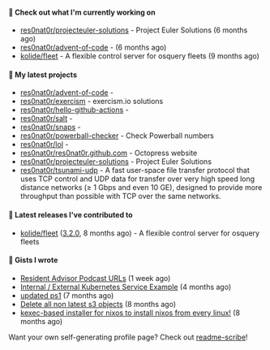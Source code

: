#### 👷 Check out what I'm currently working on

- [res0nat0r/projecteuler-solutions](https://github.com/res0nat0r/projecteuler-solutions) - Project Euler Solutions (6 months ago)
- [res0nat0r/advent-of-code](https://github.com/res0nat0r/advent-of-code) -  (6 months ago)
- [kolide/fleet](https://github.com/kolide/fleet) - A flexible control server for osquery fleets (9 months ago)

#### 🌱 My latest projects

- [res0nat0r/advent-of-code](https://github.com/res0nat0r/advent-of-code) - 
- [res0nat0r/exercism](https://github.com/res0nat0r/exercism) - exercism.io solutions
- [res0nat0r/hello-github-actions](https://github.com/res0nat0r/hello-github-actions) - 
- [res0nat0r/salt](https://github.com/res0nat0r/salt) - 
- [res0nat0r/snaps](https://github.com/res0nat0r/snaps) - 
- [res0nat0r/powerball-checker](https://github.com/res0nat0r/powerball-checker) - Check Powerball numbers
- [res0nat0r/lol](https://github.com/res0nat0r/lol) - 
- [res0nat0r/res0nat0r.github.com](https://github.com/res0nat0r/res0nat0r.github.com) - Octopress website
- [res0nat0r/projecteuler-solutions](https://github.com/res0nat0r/projecteuler-solutions) - Project Euler Solutions
- [res0nat0r/tsunami-udp](https://github.com/res0nat0r/tsunami-udp) -  A fast user-space file transfer protocol that uses TCP control and UDP data for transfer over very high speed long distance networks (≥ 1 Gbps and even 10 GE), designed to provide more throughput than possible with TCP over the same networks.

#### 🔭 Latest releases I've contributed to

- [kolide/fleet](https://github.com/kolide/fleet) ([3.2.0](https://github.com/kolide/fleet/releases/tag/3.2.0), 8 months ago) - A flexible control server for osquery fleets

#### 📓 Gists I wrote

- [Resident Advisor Podcast URLs](https://gist.github.com/0fea0f18791d86d997505eac6f634267) (1 week ago)
- [Internal / External Kubernetes Service Example](https://gist.github.com/fb675bb79fe8f769f7c3762254dac270) (4 months ago)
- [updated ps1](https://gist.github.com/7ddccca0f8fac4e9b1f4e745d3ff9e86) (7 months ago)
- [Delete all non latest s3 objects](https://gist.github.com/74ce7e78cd5994f55372897611f23938) (8 months ago)
- [kexec-based installer for nixos to install nixos from every linux!](https://gist.github.com/7a82a79ff2e1e2ec1663cef813b27969) (8 months ago)

Want your own self-generating profile page? Check out [readme-scribe](https://github.com/muesli/readme-scribe)!
